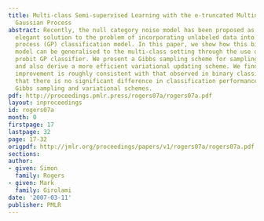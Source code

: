 ```yaml
---
title: Multi-class Semi-supervised Learning with the e-truncated Multinomial Probit
  Gaussian Process
abstract: Recently, the null category noise model has been proposed as a simple and
  elegant solution to the problem of incorporating unlabeled data into a Gaussian
  process (GP) classification model. In this paper, we show how this binary likelihood
  model can be generalised to the multi-class setting through the use of the multinomial
  probit GP classifier. We present a Gibbs sampling scheme for sampling the GP parameters
  and also derive a more efficient variational updating scheme. We find that the performance
  improvement is roughly consistent with that observed in binary classification and
  that there is no significant difference in classification performance between the
  Gibbs sampling and variational schemes.
pdf: http://proceedings.pmlr.press/rogers07a/rogers07a.pdf
layout: inproceedings
id: rogers07a
month: 0
firstpage: 17
lastpage: 32
page: 17-32
origpdf: http://jmlr.org/proceedings/papers/v1/rogers07a/rogers07a.pdf
sections: 
author:
- given: Simon
  family: Rogers
- given: Mark
  family: Girolami
date: '2007-03-11'
publisher: PMLR
---
```

